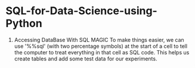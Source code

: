 # SQL-for-Data-Science-using-Python
1. Accessing DataBase With SQL MAGIC
To make things easier, we can use '%%sql' (with two percentage symbols) at the start of a cell to tell the computer to treat everything in that cell as SQL code. This helps us create tables and add some test data for our experiments.


